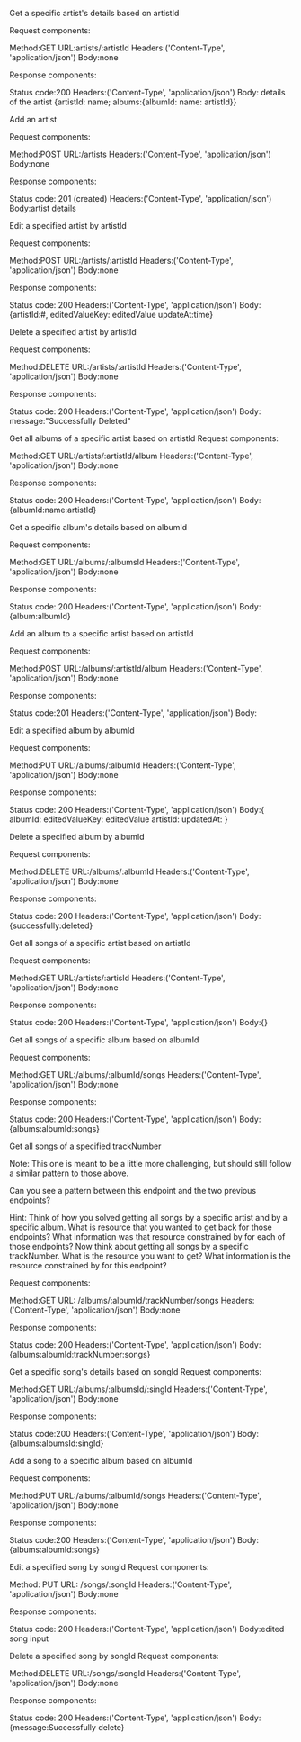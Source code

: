 Get a specific artist's details based on artistId

Request components:

Method:GET
URL:artists/:artistId
Headers:('Content-Type', 'application/json')
Body:none

Response components:

Status code:200
Headers:('Content-Type', 'application/json')
Body: details of the artist {artistId: name; albums:{albumId: name: artistId}}

Add an artist

Request components:

Method:POST
URL:/artists
Headers:('Content-Type', 'application/json')
Body:none

Response components:

Status code: 201 (created)
Headers:('Content-Type', 'application/json')
Body:artist details

Edit a specified artist by artistId

Request components:

Method:POST
URL:/artists/:artistId
Headers:('Content-Type', 'application/json')
Body:none

Response components:

Status code: 200
Headers:('Content-Type', 'application/json')
Body:  {artistId:#, editedValueKey: editedValue updateAt:time}

Delete a specified artist by artistId

Request components:

Method:DELETE
URL:/artists/:artistId
Headers:('Content-Type', 'application/json')
Body:none

Response components:

Status code: 200
Headers:('Content-Type', 'application/json')
Body: message:"Successfully Deleted"

Get all albums of a specific artist based on artistId
Request components:

Method:GET
URL:/artists/:artistId/album
Headers:('Content-Type', 'application/json')
Body:none

Response components:

Status code: 200
Headers:('Content-Type', 'application/json')
Body:{albumId:name:artistId}

Get a specific album's details based on albumId

Request components:

Method:GET
URL:/albums/:albumsId
Headers:('Content-Type', 'application/json')
Body:none

Response components:

Status code: 200
Headers:('Content-Type', 'application/json')
Body:{album:albumId}


Add an album to a specific artist based on artistId

Request components:

Method:POST
URL:/albums/:artistId/album
Headers:('Content-Type', 'application/json')
Body:none

Response components:

Status code:201
Headers:('Content-Type', 'application/json')
Body:

Edit a specified album by albumId

Request components:

Method:PUT
URL:/albums/:albumId
Headers:('Content-Type', 'application/json')
Body:none

Response components:

Status code: 200
Headers:('Content-Type', 'application/json')
Body:{ albumId: editedValueKey: editedValue artistId: updatedAt: }

Delete a specified album by albumId

Request components:

Method:DELETE
URL:/albums/:albumId
Headers:('Content-Type', 'application/json')
Body:none

Response components:

Status code: 200
Headers:('Content-Type', 'application/json')
Body:{successfully:deleted}

Get all songs of a specific artist based on artistId

Request components:

Method:GET
URL:/artists/:artisId
Headers:('Content-Type', 'application/json')
Body:none

Response components:

Status code: 200
Headers:('Content-Type', 'application/json')
Body:{}

Get all songs of a specific album based on albumId

Request components:

Method:GET
URL:/albums/:albumId/songs
Headers:('Content-Type', 'application/json')
Body:none

Response components:

Status code: 200
Headers:('Content-Type', 'application/json')
Body:{albums:albumId:songs}

Get all songs of a specified trackNumber

Note: This one is meant to be a little more challenging, but should still follow a similar pattern to those above.

Can you see a pattern between this endpoint and the two previous endpoints?

Hint: Think of how you solved getting all songs by a specific artist and by a specific album. What is resource that you wanted to get back for those endpoints? What information was that resource constrained by for each of those endpoints? Now think about getting all songs by a specific trackNumber. What is the resource you want to get? What information is the resource constrained by for this endpoint?

Request components:

Method:GET
URL: /albums/:albumId/trackNumber/songs
Headers:('Content-Type', 'application/json')
Body:none

Response components:

Status code: 200
Headers:('Content-Type', 'application/json')
Body:{albums:albumId:trackNumber:songs}

Get a specific song's details based on songId
Request components:

Method:GET
URL:/albums/:albumsId/:singId
Headers:('Content-Type', 'application/json')
Body:none

Response components:

Status code:200
Headers:('Content-Type', 'application/json')
Body:{albums:albumsId:singId}

Add a song to a specific album based on albumId

Request components:

Method:PUT
URL:/albums/:albumId/songs
Headers:('Content-Type', 'application/json')
Body:none

Response components:

Status code:200
Headers:('Content-Type', 'application/json')
Body:{albums:albumId:songs}

Edit a specified song by songId
Request components:

Method: PUT
URL: /songs/:songId
Headers:('Content-Type', 'application/json')
Body:none

Response components:

Status code: 200
Headers:('Content-Type', 'application/json')
Body:edited song input

Delete a specified song by songId
Request components:

Method:DELETE
URL:/songs/:songId
Headers:('Content-Type', 'application/json')
Body:none

Response components:

Status code: 200
Headers:('Content-Type', 'application/json')
Body:{message:Successfully delete}

